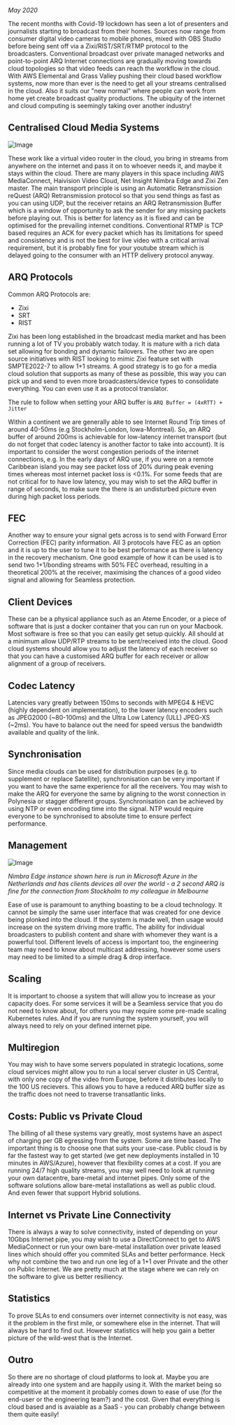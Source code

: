 _May 2020_

The recent months with Covid-19 lockdown has seen a lot of presenters and journalists starting to broadcast from their homes. Sources now range from consumer digital video cameras to mobile phones, mixed with OBS Studio before being sent off via a Zixi/RIST/SRT/RTMP protocol to the broadcasters. Conventional broadcast over private managed networks and point-to-point ARQ Internet connections are gradually moving towards cloud topologies so that video feeds can reach the workflow in the cloud. With AWS Elemental and Grass Valley pushing their cloud based workflow systems, now more than ever is the need to get all your streams centralised in the cloud. Also it suits our "new normal" where people can work from home yet create broadcast quality productions. The ubiquity of the internet and cloud computing is seemingly taking over another industry! 

## Centralised Cloud Media Systems

![Image](./media-cloud01.jpg)

These work like a virtual video router in the cloud, you bring in streams from anywhere on the internet and pass it on to whoever needs it, and maybe it stays within the cloud. There are many players in this space including AWS MediaConnect, Haivision Video Cloud, Net Insight Nimbra Edge and Zixi Zen master. The main transport principle is using an Automatic Retransmission reQuest (ARQ) Retransmission protocol so that you send things as fast as you can using UDP, but the receiver retains an ARQ Retransmission Buffer which is a window of opportunity to ask the sender for any missing packets before playing out. This is better for latency as it is fixed and can be optimised for the prevailing internet conditions. Conventional RTMP is TCP based requires an ACK for every packet which has its limitations for speed and consistency and is not the best for live video with a critical arrival requirement, but it is probably fine for your youtube stream which is delayed going to the consumer with an HTTP delivery protocol anyway.


## ARQ Protocols
Common ARQ Protocols are:
- Zixi
- SRT
- RIST 

Zixi has been long established in the broadcast media market and has been running a lot of TV you probably watch today. It is mature with a rich data set allowing for bonding and dynamic failovers. The other two are open source initiatives with RIST looking to mimic Zixi feature set with SMPTE2022-7 to allow 1+1 streams. A good strategy is to go for a media cloud solution that supports as many of these as possible, this way you can pick up and send to even more broadcasters/device types to consolidate everything. You can even use it as a protocol translator.

The rule to follow when setting your ARQ buffer is `ARQ Buffer = (4xRTT) + Jitter`

Within a continent we are generally able to see Internet Round Trip times of around 40-50ms (e.g Stockholm-London, Iowa-Montreal). So, an ARQ buffer of around 200ms is achievable for low-latency internet transport (but do not forget that codec latency is another factor to take into account). It is important to consider the worst congestion periods of the internet connections, e.g. In the early days of ARQ use, if you were on a remote Caribbean island you may see packet loss of 20% during peak evening times whereas most internet packet loss is <0.1%. For some feeds that are not critical for to have low latency, you may wish to set the ARQ buffer in range of seconds, to make sure the there is an undisturbed picture even during high packet loss periods.

## FEC
Another way to ensure your signal gets across is to send with Forward Error Correction (FEC) parity information. All 3 protocols have FEC as an option and it is up to the user to tune it to be best performance as there is latency in the recovery mechanism. One good example of how it can be used is to send two 1+1/bonding streams with 50% FEC overhead, resulting in a theoretical 200% at the receiver, maximising the chances of a good video signal and allowing for Seamless protection.

## Client Devices
These can be a physical appliance such as an Ateme Encoder, or a piece of software that is just a docker container that you can run on your Macbook. Most software is free so that you can easily get setup quickly. All should at a minimum allow UDP/RTP streams to be sent/received into the cloud. Good cloud systems should allow you to adjust the latency of each receiver so that you can have a customised ARQ buffer for each receiver or allow alignment of a group of receivers.

## Codec Latency
Latencies vary greatly between 150ms to seconds with MPEG4 & HEVC (highly dependent on implementation), to the lower latency encoders such as JPEG2000 (~80-100ms) and the Ultra Low Latency (ULL) JPEG-XS (~2ms). You have to balance out the need for speed versus the bandwidth available and quality of the link.

## Synchronisation
Since media clouds can be used for distribution purposes (e.g. to supplement or replace Satellite), synchronisation can be very important if you want to have the same experience for all the receivers. You may wish to make the ARQ for everyone the same by aligning to the worst connection in Polynesia or stagger different groups. Synchronisation can be achieved by using NTP or even encoding time into the signal. NTP would require everyone to be synchronised to absolute time to ensure perfect performance.

## Management

![Image](./nimbraedge01.jpg)

_Nimbra Edge instance shown here is run in Microsoft Azure in the Netherlands and has clients devices all over the world - a 2 second ARQ is fine for the connection from Stockholm to my colleague in Melbourne_

Ease of use is paramount to anything boasting to be a cloud technology. It cannot be simply the same user interface that was created for one device being plonked into the cloud. If the system is made well, then usage would increase on the system driving more traffic. The ability for individual broadcasters to publish content and share with whomever they want is a powerful tool. Different levels of access is important too, the engineering team may need to know about multicast addressing, however some users may need to be limited to a simple drag & drop interface.

## Scaling

It is important to choose a system that will allow you to increase as your capacity does. For some services it will be a Seamless service that you do not need to know about, for others you may require some pre-made scaling Kubernetes rules. And if you are running the system yourself, you will always need to rely on your defined internet pipe.

## Multiregion

You may wish to have some servers populated in strategic locations, some cloud services might allow you to run a local server cluster in US Central, with only one copy of the video from Europe, before it distributes locally to the 100 US recievers. This allows you to have a reduced ARQ buffer size as the traffic does not need to traverse transatlantic links.

## Costs: Public vs Private Cloud

The billing of all these systems vary greatly, most systems have an aspect of charging per GB egressing from the system. Some are time based. The important thing is to choose one that suits your use-case. Public cloud is by far the fastest way to get started (we get new deployments installed in 10 minutes in AWS/Azure), however that flexibility comes at a cost. If you are running 24/7 high quality streams, you may well need to look at running your own datacentre, bare-metal and internet pipes. Only some of the software solutions allow bare-metal installations as well as public cloud. And even fewer that support Hybrid solutions.

## Internet vs Private Line Connectivity

There is always a way to solve connectivity, insted of depending on your 10Gbps Internet pipe, you may wish to use a DirectConnect to get to AWS MediaConnect or run your own bare-metal installation over private leased lines which should offer you commited SLAs and better performance. Heck why not combine the two and run one leg of a 1+1 over Private and the other on Public Internet. We are pretty much at the stage where we can rely on the software to give us better resiliency.


## Statistics

To prove SLAs to end consumers over internet connectivity is not easy, was it the problem in the first mile, or somewhere else in the internet. That will always be hard to find out. However statistics will help you gain a better picture of the wild-west that is the Internet.


## Outro
So there are no shortage of cloud platforms to look at. Maybe you are already into one system and are happily using it. With the market being so competitive at the moment it probably comes down to ease of use (for the end-user or the engineering team?) and the cost. Given that everything is cloud based and is avaiable as a SaaS - you can probably change between them quite easily!



